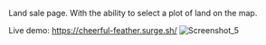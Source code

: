 Land sale page. With the ability to select a plot of land on the map.

Live demo: https://cheerful-feather.surge.sh/
![Screenshot_5](https://github.com/denderange/Land-Plot/assets/7695513/6c7fbfa9-f0eb-4531-9095-1834c4bd08e6)
